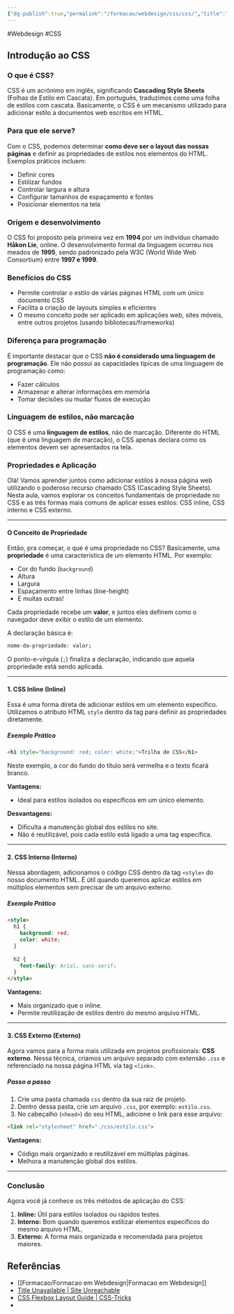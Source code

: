 ```yaml
---
{"dg-publish":true,"permalink":"/formacao/webdesign/css/css/","title":"Introdução ao CSS","metatags":{"description":"é um mecanismo utilizado para adicionar estilo a documentos web"},"noteIcon":2,"updated":"2025-07-23T18:58:10.708-03:00"}
---
```


#Webdesign #CSS 

## Introdução ao CSS

### O que é CSS?

CSS é um acrônimo em inglês, significando **Cascading Style Sheets** (Folhas de Estilo em Cascata). Em português, traduzimos como uma folha de estilos com cascata. Basicamente, o CSS é um mecanismo utilizado para adicionar estilo a documentos web escritos em HTML.

### Para que ele serve?

Com o CSS, podemos determinar **como deve ser o layout das nossas páginas** e definir as propriedades de estilos nos elementos do HTML. Exemplos práticos incluem:

- Definir cores
- Estilizar fundos
- Controlar largura e altura
- Configurar tamanhos de espaçamento e fontes
- Posicionar elementos na tela

### Origem e desenvolvimento

O CSS foi proposto pela primeira vez em **1994** por um indivíduo chamado **Håkon Lie**, online. O desenvolvimento formal da linguagem ocorreu nos meados de **1995**, sendo padronizado pela W3C (World Wide Web Consortium) entre **1997 e 1999**.

### Benefícios do CSS

- Permite controlar o estilo de várias páginas HTML com um único documento CSS
- Facilita a criação de layouts simples e eficientes
- O mesmo conceito pode ser aplicado em aplicações web, sites móveis, entre outros projetos (usando bibliotecas/frameworks)

### Diferença para programação

É importante destacar que o CSS **não é considerado uma linguagem de programação**. Ele não possui as capacidades típicas de uma linguagem de programação como:

- Fazer cálculos
- Armazenar e alterar informações em memória
- Tomar decisões ou mudar fluxos de execução

### Linguagem de estilos, não marcação

O CSS é uma **linguagem de estilos**, não de marcação. Diferente do HTML (que é uma linguagem de marcação), o CSS apenas declara como os elementos devem ser apresentados na tela.

### Propriedades e Aplicação

Olá! Vamos aprender juntos como adicionar estilos à nossa página web utilizando o poderoso recurso chamado CSS (Cascading Style Sheets). Nesta aula, vamos explorar os conceitos fundamentais de propriedade no CSS e as três formas mais comuns de aplicar esses estilos: CSS inline, CSS interno e CSS externo.

---

#### O Conceito de Propriedade

Então, pra começar, o que é uma propriedade no CSS? Basicamente, uma **propriedade** é uma característica de um elemento HTML. Por exemplo:

- Cor do fundo (`background`)
- Altura
- Largura
- Espaçamento entre linhas (line-height)
- E muitas outras!

Cada propriedade recebe um **valor**, e juntos eles definem como o navegador deve exibir o estilo de um elemento. 

A declaração básica é:

```css
nome-da-propriedade: valor;
```

O ponto-e-vírgula (`;`) finaliza a declaração, indicando que aquela propriedade está sendo aplicada.

---

#### 1. CSS Inline (Inline)

Essa é uma forma direta de adicionar estilos em um elemento específico. Utilizamos o atributo HTML `style` dentro da tag para definir as propriedades diretamente.

##### Exemplo Prático

```html
<h1 style="background: red; color: white;">Trilha de CSS</h1>
```

Neste exemplo, a cor do fundo do título será vermelha e o texto ficará branco. 

**Vantagens:**  
- Ideal para estilos isolados ou específicos em um único elemento.

**Desvantagens:**  
- Dificulta a manutenção global dos estilos no site.
- Não é reutilizável, pois cada estilo está ligado a uma tag específica.

---

#### 2. CSS Interno (Interno)

Nessa abordagem, adicionamos o código CSS dentro da tag `<style>` do nosso documento HTML. É útil quando queremos aplicar estilos em múltiplos elementos sem precisar de um arquivo externo.

##### Exemplo Prático

```html
<style>
  h1 {
    background: red;
    color: white;
  }
  
  h2 {
    font-family: Arial, sans-serif;
  }
</style>
```

**Vantagens:**  
- Mais organizado que o inline.
- Permite reutilização de estilos dentro do mesmo arquivo HTML.

---

#### 3. CSS Externo (Externo)

Agora vamos para a forma mais utilizada em projetos profissionais: **CSS externo**. Nessa técnica, criamos um arquivo separado com extensão `.css` e referenciado na nossa página HTML via tag `<link>`.

##### Passo a passo

1. Crie uma pasta chamada `css` dentro da sua raiz de projeto.
2. Dentro dessa pasta, crie um arquivo `.css`, por exemplo: `estilo.css`.
3. No cabeçalho (`<head>`) do seu HTML, adicione o link para esse arquivo:

```html
<link rel="stylesheet" href="./css/estilo.css">
```

**Vantagens:**  
- Código mais organizado e reutilizável em múltiplas páginas.
- Melhora a manutenção global dos estilos.

---

### Conclusão

Agora você já conhece os três métodos de aplicação do CSS:

1. **Inline:** Útil para estilos isolados ou rápidos testes.
2. **Interno:** Bom quando queremos estilizar elementos específicos do mesmo arquivo HTML.
3. **Externo:** A forma mais organizada e recomendada para projetos maiores.

## Referências

- [[Formacao/Formacao em Webdesign\|Formacao em Webdesign]]
- [Title Unavailable \| Site Unreachable](https://www.w3schools.com/css/default.asp)
- [CSS Flexbox Layout Guide \| CSS-Tricks](https://css-tricks.com/snippets/css/a-guide-to-flexbox/)
- 
